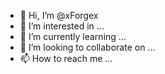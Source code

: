 - 👋 Hi, I’m @xForgex
- 👀 I’m interested in ...
- 🌱 I’m currently learning ...
- 💞️ I’m looking to collaborate on ...
- 📫 How to reach me ...

<!---
xForgex/xForgex is a ✨ special ✨ repository because its `README.md` (this file) appears on your GitHub profile.
You can click the Preview link to take a look at your changes.
--->
